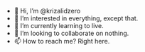 - 👋 Hi, I’m @krizalidzero
- 👀 I’m interested in everything, except that.
- 🌱 I’m currently learning to live.
- 💞️ I’m looking to collaborate on nothing.
- 📫 How to reach me? Right here.
